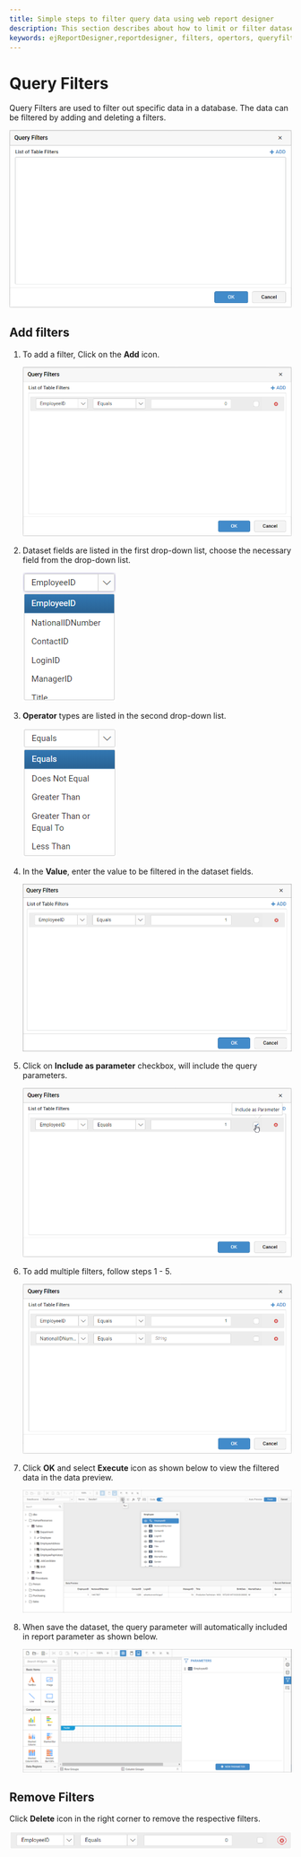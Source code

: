 ```yaml
---
title: Simple steps to filter query data using web report designer
description: This section describes about how to limit or filter dataset fields of specfic table using Bold Report Designer
keywords: ejReportDesigner,reportdesigner, filters, opertors, queryfilter
---
```


# Query Filters

Query Filters are used to filter out specific data in a database. The data can be filtered by adding and deleting a filters.

![open-filter-dialog](/static/assets/on-premise/images/report-designer/transforming-data/query-filter/query-filters-dialog.png)

## Add filters

1. To add a filter, Click on the **Add** icon.

   ![add-field-filters](/static/assets/on-premise/images/report-designer/transforming-data/query-filter/add-filter.png)

2. Dataset fields are listed in the first drop-down list, choose the necessary field from the drop-down list.

   ![add-expression](/static/assets/on-premise/images/report-designer/transforming-data/query-filter/choose-fields.png)

3. **Operator** types are listed in the second drop-down list.

   ![operators-in- filters](/static/assets/on-premise/images/report-designer/transforming-data/query-filter/operators.png)

4. In the **Value**, enter the value to be filtered in the dataset fields.

    ![pass-value-in- filters](/static/assets/on-premise/images/report-designer/transforming-data/query-filter/pass-value.png)

5. Click on **Include as parameter** checkbox, will include the query parameters.

    ![include-paramter](/static/assets/on-premise/images/report-designer/transforming-data/query-filter/include-paramter.png)

6. To add multiple filters, follow steps 1 - 5.

   ![add-with-multiple-filter](/static/assets/on-premise/images/report-designer/transforming-data/query-filter/multiple-filters.png)

7. Click **OK** and select **Execute** icon as shown below to view the filtered data in the data preview.

    ![datapreview](/static/assets/on-premise/images/report-designer/transforming-data/query-filter/filtered-data.png)

8. When save the dataset, the query parameter will automatically included in report parameter as shown below.

    ![report-parameter](/static/assets/on-premise/images/report-designer/transforming-data/query-filter/query-report-parameter.png)

## Remove Filters

Click **Delete** icon in the right corner to remove the respective filters.

![delete-filter](/static/assets/on-premise/images/report-designer/transforming-data/query-filter/delete-a-filter.png)
